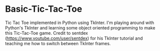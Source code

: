 # Basic-Tic-Tac-Toe
Tic Tac Toe implemented in Python using TkInter.
I'm playing around with Python's TkInter and learning some object oriented programming to make this Tic-Tac-Toe game.
Credit to sentdex (https://www.youtube.com/user/sentdex) for his TkInter tutorial and teaching me how to switch between TkInter frames.
